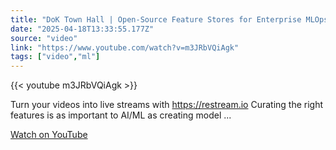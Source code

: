 ```yaml
---
title: "DoK Town Hall | Open-Source Feature Stores for Enterprise MLOps"
date: "2025-04-18T13:33:55.177Z"
source: "video"
link: "https://www.youtube.com/watch?v=m3JRbVQiAgk"
tags: ["video","ml"]
---
```


{{< youtube m3JRbVQiAgk >}}

Turn your videos into live streams with https://restream.io Curating the right features is as important to AI/ML as creating model ...

[Watch on YouTube](https://www.youtube.com/watch?v=m3JRbVQiAgk)
